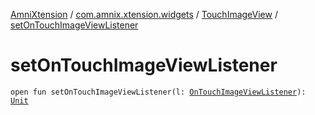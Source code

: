 [AmniXtension](../../index.md) / [com.amnix.xtension.widgets](../index.md) / [TouchImageView](index.md) / [setOnTouchImageViewListener](./set-on-touch-image-view-listener.md)

# setOnTouchImageViewListener

`open fun setOnTouchImageViewListener(l: `[`OnTouchImageViewListener`](-on-touch-image-view-listener/index.md)`): `[`Unit`](https://kotlinlang.org/api/latest/jvm/stdlib/kotlin/-unit/index.html)